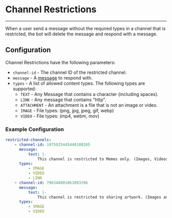 # Channel Restrictions

---

When a user send a message without the required types in a channel that is restricted, the bot will delete the message and respond with a message.


## Configuration
Channel Restrictions have the following parameters:

- `channel-id` - The channel ID of the restricted channel.
- `message` - A [message](props/messages.md) to respond with.
- `types` - A list of allowed content types. The following types are supported:
    - `TEXT` - Any Message that contains a character (including spaces).
    - `LINK` - Any message that contains "http".
    - `ATTACHMENT` - An attachment is a file that is not an image or video.
    - `IMAGE` - File types: (png, jpg, jpeg, gif, webp)
    - `VIDEO` - File types: (mp4, webm, mov)

### Example Configuration
```yaml
restricted-channels:
    - channel-id: 1075925445440180265
      message:
          text: |-
              This channel is restricted to Memes only. (Images, Videos, and Links)
      types:
          - IMAGE
          - VIDEO
          - LINK
    - channel-id: 796348801061093396
      message:
          text: |-
              This channel is restricted to sharing artwork. (Images and Videos)
      types:
          - IMAGE
          - VIDEO
```
